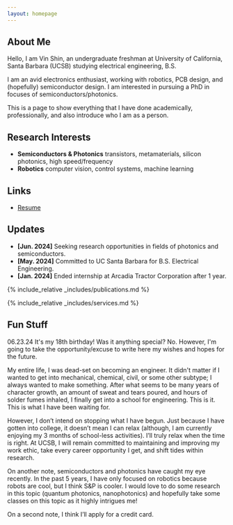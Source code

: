 ```yaml
---
layout: homepage
---
```


## About Me

Hello, I am Vin Shin, an undergraduate freshman at University of California, Santa Barbara (UCSB) studying electrical engineering, B.S. 

I am an avid electronics enthusiast, working with robotics, PCB design, and (hopefully) semiconductor design. I am interested in pursuing a PhD in focuses of semiconductors/photonics.

This is a page to show everything that I have done academically, professionally, and also introduce who I am as a person.

## Research Interests

- **Semiconductors & Photonics** transistors, metamaterials, silicon photonics, high speed/frequency
- **Robotics** computer vision, control systems, machine learning

## Links

<ul style="margin:0 0 5px;">
 <li><a href="./assets/files/VSRjun2024.pdf.pdf"><autocolor>Resume</autocolor></a></li>
</ul>

## Updates

- **[Jun. 2024]** Seeking research opportunities in fields of photonics and semiconductors.
- **[May. 2024]** Committed to UC Santa Barbara for B.S. Electrical Engineering.
- **[Jan. 2024]** Ended internship at Arcadia Tractor Corporation after 1 year.

{% include_relative _includes/publications.md %}

{% include_relative _includes/services.md %}

## Fun Stuff

06.23.24
It's my 18th birthday! Was it anything special? No. However, I'm going to take the opportunity/excuse to write here my wishes and hopes for the future. 

My entire life, I was dead-set on becoming an engineer. It didn't matter if I wanted to get into mechanical, chemical, civil, or some other subtype; I always wanted to make something. After what seems to be many years of character growth, an amount of sweat and tears poured, and hours of solder fumes inhaled, I finally get into a school for engineering. This is it. This is what I have been waiting for. 

However, I don’t intend on stopping what I have begun. Just because I have gotten into college, it doesn’t mean I can relax (although, I am currently enjoying my 3 months of school-less activities). I’ll truly relax when the time is right. At UCSB, I will remain committed to maintaining and improving my work ethic, take every career opportunity I get, and shift tides within research.

On another note, semiconductors and photonics have caught my eye recently. In the past 5 years, I have only focused on robotics because robots are cool, but I think S&P is cooler. I would love to do some research in this topic (quantum photonics, nanophotonics) and hopefully take some classes on this topic as it highly intrigues me!

On a second note, I think I’ll apply for a credit card.
 